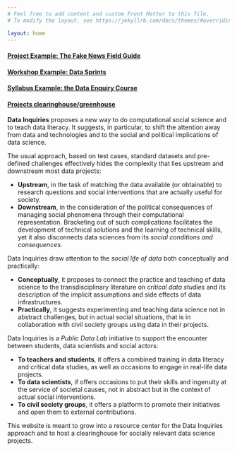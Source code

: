 ```yaml
---
# Feel free to add content and custom Front Matter to this file.
# To modify the layout, see https://jekyllrb.com/docs/themes/#overriding-theme-defaults

layout: home
---
```


#### [Project Example: The Fake News Field Guide](ProjectExample.html) ####
#### [Workshop Example: Data Sprints](WorkshopExample.html) ###
#### [Syllabus Example: the Data Enquiry Course](SyllabusExample.html) ####
#### [Projects clearinghouse/greenhouse](Clearinghouse.html) ####

**Data Inquiries**  proposes a new way to do computational social science and to teach data literacy. It suggests, in particular, to shift the attention away from data and technologies and to the social and political implications of data science.
 
The usual approach, based on test cases, standard datasets and pre-defined challenges effectively hides the complexity that lies upstream and downstream most data projects:
* **Upstream**, in the task of matching the data available (or obtainable) to research questions and social interventions that are actually useful for society.
* **Downstream**, in the consideration of the political consequences of managing social phenomena through their computational representation.
Bracketing out of such complications facilitates the development of technical solutions and the learning of technical skills, yet it also disconnects data sciences from its *social conditions and consequences*.
 
Data Inquiries draw attention to the *social life of data* both conceptually and practically:
* **Conceptually**, it proposes to connect the practice and teaching of data science to the transdisciplinary literature on *critical data studies* and its description of the implicit assumptions and side effects of data infrastructures.
* **Practically**, it suggests experimenting and teaching data science not in abstract challenges, but in actual social situations, that is in collaboration with civil society groups using data in their projects.
 
Data Inquiries is a *Public Data Lab* initiative to support the encounter between students, data scientists and social actors:
* **To teachers and students**, it offers a combined training in data literacy and critical data studies, as well as occasions to engage in real-life data projects.
* **To data scientists**, if offers occasions to put their skills and ingenuity at the service of societal causes, not in abstract but in the context of actual social interventions.
* **To civil society groups**, it offers a platform to promote their initiatives and open them to external contributions.
 
This website is meant to grow into a resource center for the Data Inquiries approach and to host a clearinghouse for socially relevant data science projects.


